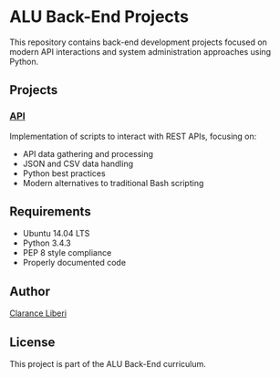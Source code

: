 # ALU Back-End Projects

This repository contains back-end development projects focused on modern API interactions and system administration approaches using Python.

## Projects

### [API](/api)
Implementation of scripts to interact with REST APIs, focusing on:
- API data gathering and processing
- JSON and CSV data handling
- Python best practices
- Modern alternatives to traditional Bash scripting

## Requirements

- Ubuntu 14.04 LTS
- Python 3.4.3
- PEP 8 style compliance
- Properly documented code

## Author

[Clarance Liberi](https://www.claranceliberi.me/)

## License

This project is part of the ALU Back-End curriculum.
